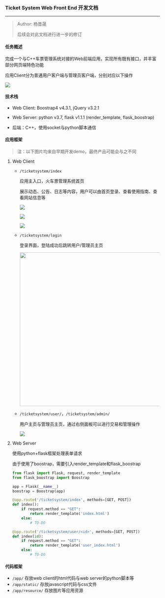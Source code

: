 ### Ticket System Web Front End 开发文档

---

> Author: 杨晋晟
>
> 后续会对此文档进行进一步的修订



#### 任务概述

完成一个与C++车票管理系统对接的Web前端应用，实现所有既有接口，并丰富部分网页端特色功能

应用Client分为普通用户客户端与管理员客户端，分别对应以下操作

![](https://s3.bmp.ovh/imgs/2022/05/10/a2045a0720858bb2.jpg)



#### 技术栈

+ Web Client: Boostrap4 v4.3.1, jQuery v3.2.1
+ Web Server: python v3.7,  flask v1.1.1 (render_template, flask_boostrap)

+ 后端：C++，使用socket与python脚本通信



#### 应用框架

> 注：以下图片均来自早期开发demo，最终产品可能会与之不同

1. Web Client

   + ``/ticketsystem/index``

     应用主入口，火车票管理系统首页

     展示动态、公告、日志等内容，用户可以由首页登录、查看使用指南、查看网站信息等

     ![](https://s3.bmp.ovh/imgs/2022/05/10/7d451689f857f889.jpg)

     ![](https://s3.bmp.ovh/imgs/2022/05/10/9cd349b57a150113.jpg)

     ![](https://s3.bmp.ovh/imgs/2022/05/10/67d1a1ba7cd09d75.jpg)

   + ``/ticketsystem/login``

     登录界面，登陆成功后跳转用户/管理员主页

     <img src="https://s3.bmp.ovh/imgs/2022/05/10/adb93959462db288.jpg" width=500>

   + ``/ticketsystem/user/``，``/ticketsystem/admin/``

     用户主页与管理员主页，通过右侧面板可以进行交易和管理操作

     ![](https://s3.bmp.ovh/imgs/2022/05/10/8a1c87f2f836febc.jpg)

2. Web Server

   使用python+flask框架处理表单请求

   由于使用了boostrap，需要引入render_template和flask_boostrap

   ```python
   from flask import Flask, request, render_template
   from flask_boostrap import Boostrap
   
   app = Flask(__name__)
   boostrap = Boostrap(app)
   
   @app.route('/ticketsystem/index', methods=[GET, POST])
   def index():
       if request.method == "GET":
           return render_template('index.html')
       else: 
           # TO-DO
   
   @app.route('/ticketsystem/user/<id>', methods=[GET, POST])
   def index(id):
       if request.method == "GET":
           return render_template('user_index.html')
       else: 
           # TO-DO
   ```

   

#### 代码框架

+ ``/app/`` 存放web client的html代码与web server的python脚本等
+ ``/app/static/`` 存放javascript代码与css文件
+ ``/app/resource/`` 存放图片等应用资源